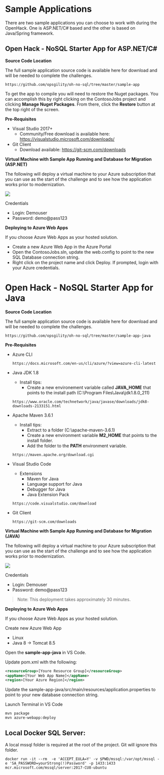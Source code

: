 
# Sample Applications

There are two sample applications you can choose to work with during the OpenHack. One is ASP.NET/C# based and the other is based on Java/Spring framework. 


## Open Hack - NoSQL Starter App for ASP.NET/C#

**Source Code Location** 

The full sample application source code is available here for download and will be needed to complete the challenges. 

```
https://github.com/opsgility/oh-no-sql/tree/master/sample-app
```

To get the app to compile you will need to restore the Nuget packages. You can accomplish this by right clicking on the ContosoJobs project and clicking **Manage Nuget Packages**. From there, click the **Restore** button at the top right of the screen.

**Pre-Requisites**

- Visual Studio 2017+ 
    - Community/Free download is available here: https://visualstudio.microsoft.com/downloads/
- Git Client
    - Download available: https://git-scm.com/downloads


**Virtual Machine with Sample App Running and Database for Migration (ASP.NET)**

The following will deploy a virtual machine to your Azure subscription that you can use as the start of the challenge and to see how the application works prior to modernization. 


<a href="https://portal.azure.com/#create/Microsoft.Template/uri/https%3A%2F%2Fraw.githubusercontent.com%2Fopsgility%2Foh-no-sql%2Fmaster%2Fno-sql-dot-net.json" rel="nofollow">
    <img src="https://camo.githubusercontent.com/9285dd3998997a0835869065bb15e5d500475034/687474703a2f2f617a7572656465706c6f792e6e65742f6465706c6f79627574746f6e2e706e67" data-canonical-src="http://azuredeploy.net/deploybutton.png" style="max-width:100%;">
</a>

Credentials
- Login: Demouser
- Password: demo@pass123


**Deploying to Azure Web Apps** 

If you choose Azure Web Apps as your hosted solution. 

- Create a new Azure Web App in the Azure Portal
- Open the ContosoJobs.sln, update the web.config to point to the new SQL Database connection string. 
- Right click on the project name and click Deploy. If prompted, login with your Azure credentials.


# Open Hack - NoSQL Starter App for Java

**Source Code Location** 

The full sample application source code is available here for download and will be needed to complete the challenges. 

```
https://github.com/opsgility/oh-no-sql/tree/master/sample-app-java
```

**Pre-Requisites**

- Azure CLI 

    ```
    https://docs.microsoft.com/en-us/cli/azure/?view=azure-cli-latest
    ```

- Java JDK 1.8
    - Install tips:
        - Create a new environement variable called **JAVA_HOME** that points to the install path (C:\Program Files\Java\jdk1.8.0_211) 

    ```
    https://www.oracle.com/technetwork/java/javase/downloads/jdk8-downloads-2133151.html
    ```

- Apache Maven 3.6.1
    - Install tips:
        - Extract to a folder (C:\\apache-maven-3.6.1)
        - Create a new environment variable **M2_HOME** that points to the install folder.
        - Add the folder to the **PATH** environment variable. 

    ```
    https://maven.apache.org/download.cgi
    ```

- Visual Studio Code 
    - Extensions
        - Maven for Java 
        - Language support for Java
        - Debugger for Java
        - Java Extension Pack

    ```
    https://code.visualstudio.com/download 
    ```

- Git Client

    ```
    https://git-scm.com/downloads
    ```


**Virtual Machine with Sample App Running and Database for Migration (JAVA)**

The following will deploy a virtual machine to your Azure subscription that you can use as the start of the challenge and to see how the application works prior to modernization. 

<a href="https://portal.azure.com/#create/Microsoft.Template/uri/https%3A%2F%2Fraw.githubusercontent.com%2Fopsgility%2Foh-no-sql%2Fmaster%2Fno-sql-java.json" rel="nofollow">
    <img src="https://camo.githubusercontent.com/9285dd3998997a0835869065bb15e5d500475034/687474703a2f2f617a7572656465706c6f792e6e65742f6465706c6f79627574746f6e2e706e67" data-canonical-src="http://azuredeploy.net/deploybutton.png" style="max-width:100%;">
</a>

Credentials
- Login: Demouser
- Password: demo@pass123

> Note: This deployment takes approximately 30 minutes.

**Deploying to Azure Web Apps** 

If you choose Azure Web Apps as your hosted solution. 

Create new Azure Web App
- Linux
- Java 8 -> Tomcat 8.5

Open the **sample-app-java** in VS Code.

Update pom.xml with the following:

```xml
<resourceGroup>[Youre Resource Group]</resourceGroup>
<appName>[Your Web App Name]</appName>
<region>[Your Azure Region]</region>
```

Update the sample-app-java/src/main/resources/application.properties to point to your new database connection string.

Launch Terminal in VS Code

```
mvn package 
mvn azure-webapp:deploy
```

## Local Docker SQL Server:

A local mssql folder is required at the root of the project.  Git will ignore this folder.

```
docker run -it --rm  -e 'ACCEPT_EULA=Y' -v $PWD/mssql:/var/opt/mssql -e 'SA_PASSWORD=yourStrong(!)Password' -p 1433:1433 mcr.microsoft.com/mssql/server:2017-CU8-ubuntu
```